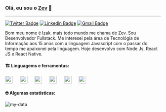 ### Olá, eu sou o [Zev](https://github.com/zevdvlpr) 👋
---

[![Twitter Badge](https://img.shields.io/badge/-@zevdvlpr-0080ff?style=flat-square&labelColor=0080ff&logo=twitter&logoColor=white&link=https://twitter.com/zevdvlpr)](https://twitter.com/zevdvlpr)
[![Linkedin Badge](https://img.shields.io/badge/-zevdvlpr%237777-0080ff?style=flat-square&logo=Discord&logoColor=white&link=https://discord.com)](https://discord.com) 
[![Gmail Badge](https://img.shields.io/badge/-zevdvlpr@gmail.com-0080ff?style=flat-square&logo=Gmail&logoColor=white&link=mailto:zevdvlpr@gmail.com)](mailto:diego.schell.f@gmail.com)

Bom meu nome é Izak. mais todo mundo me chama de Zev. Sou Desenvolvedor Fullstack. Me interesei pela área de Tecnológia de Informação aos 15 anos com a linguagem Javascript com o passar do tempo me apaixonei pela linguagem. Hoje desenvolvo com Node Js, React JS e React Native.

#### :building_construction: Linguagems e ferramentas:

<img height="24" src="https://cdn.iconscout.com/icon/free/png-512/typescript-1174965.png" />&nbsp;&nbsp;&nbsp;&nbsp;&nbsp;
<img height="24" src="https://upload.wikimedia.org/wikipedia/commons/thumb/9/99/Unofficial_JavaScript_logo_2.svg/480px-Unofficial_JavaScript_logo_2.svg.png" />&nbsp;&nbsp;&nbsp;&nbsp;&nbsp;
<img height="24" src="https://seeklogo.com/images/N/nodejs-logo-FBE122E377-seeklogo.com.png" />&nbsp;&nbsp;&nbsp;&nbsp;&nbsp;
<img height="24" src="https://cdn.worldvectorlogo.com/logos/react-2.svg" />&nbsp;&nbsp;&nbsp;&nbsp;&nbsp;
<img height="24" src="https://upload.wikimedia.org/wikipedia/commons/thumb/8/8e/Nextjs-logo.svg/800px-Nextjs-logo.svg.png" />&nbsp;&nbsp;&nbsp;&nbsp;&nbsp;
<img height="24" src="https://lh3.googleusercontent.com/Bn-9LhsZ1P0z-ob_4pwvTF3aucymAzk6uqG7QIPkM7oo_ADkF1TJu_zJdxJswpkfU3Y" />

#### :nerd_face: Algumas estatísticas:
![my-data](https://github-readme-stats.vercel.app/api?username=zevdvlpr&show_icons=true&title_color=0080ff&icon_color=0080ff&text_color=4F5159&bg_color=F3F3F3)
